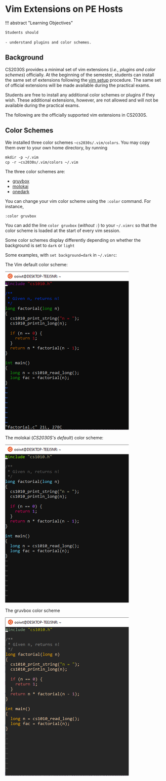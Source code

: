 # Vim Extensions on PE Hosts

!!! abstract "Learning Objectives"

    Students should

    - understand plugins and color schemes.

## Background

CS2030S provides a minimal set of vim extensions (_i.e., plugins and color schemes_) officially.  At the beginning of the semester, students can install the same set of extensions following the [vim setup](setup.md) procedure.  The same set of official extensions will be made available during the practical exams.

Students are free to install any additional color schemes or plugins if they wish.  These additional extensions, however, are not allowed and will not be available during the practical exams.

The following are the officially supported vim extensions in CS2030S.

## Color Schemes

We installed three color schemes `~cs2030s/.vim/colors`.  You may copy them over to your own home directory, by running

```
mkdir -p ~/.vim
cp -r ~cs2030s/.vim/colors ~/.vim
```

The three color schemes are:

- [gruvbox](https://github.com/morhetz/gruvbox)
- [molokai](https://github.com/tomasr/molokai)
- [onedark](https://github.com/joshdick/onedark.vim)

You can change your vim color scheme using the `:color` command.  For instance,

```
:color gruvbox
```

You can add the line `color gruvbox` (_without `:`_) to your `~/.vimrc` so that the color scheme is loaded at the start of every vim session.

Some color schemes display differently depending on whether the background is set to `dark` or `light`

Some examples, with `set background=dark` in `~/.vimrc`:

The Vim default color scheme:

![default](figures/color-scheme-default.png)

The molokai (_CS2030S's default_) color scheme:

![molokai](figures/color-scheme-molokai.png)

The gruvbox color scheme 

![gruvbox](figures/color-scheme-gruvbox.png)

